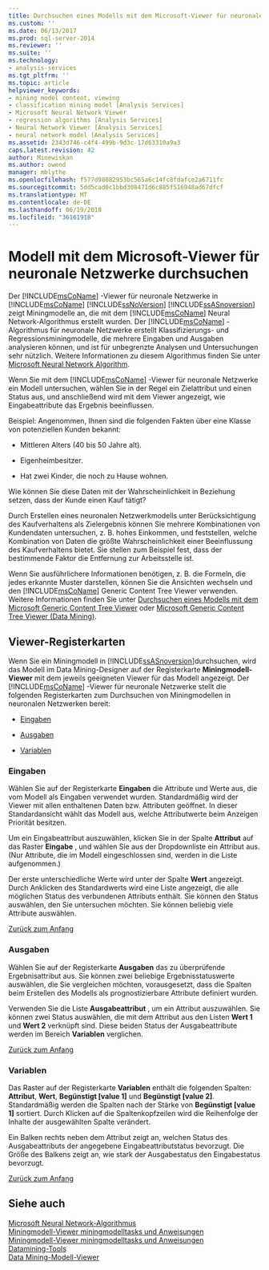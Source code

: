 ```yaml
---
title: Durchsuchen eines Modells mit dem Microsoft-Viewer für neuronale Netzwerke | Microsoft Docs
ms.custom: ''
ms.date: 06/13/2017
ms.prod: sql-server-2014
ms.reviewer: ''
ms.suite: ''
ms.technology:
- analysis-services
ms.tgt_pltfrm: ''
ms.topic: article
helpviewer_keywords:
- mining model content, viewing
- classification mining model [Analysis Services]
- Microsoft Neural Network Viewer
- regression algorithms [Analysis Services]
- Neural Network Viewer [Analysis Services]
- neural network model [Analysis Services]
ms.assetid: 2343d746-c4f4-499b-9d3c-17d63310a9a3
caps.latest.revision: 42
author: Minewiskan
ms.author: owend
manager: mblythe
ms.openlocfilehash: f577d98082953bc565a6c14fc8fdafce2a6711fc
ms.sourcegitcommit: 5dd5cad0c1bbd308471d6c885f516948ad67dfcf
ms.translationtype: MT
ms.contentlocale: de-DE
ms.lasthandoff: 06/19/2018
ms.locfileid: "36161918"
---
```

# <a name="browse-a-model-using-the-microsoft-neural-network-viewer"></a>Modell mit dem Microsoft-Viewer für neuronale Netzwerke durchsuchen
  Der [!INCLUDE[msCoName](../../includes/msconame-md.md)] -Viewer für neuronale Netzwerke in [!INCLUDE[msCoName](../../includes/msconame-md.md)] [!INCLUDE[ssNoVersion](../../includes/ssnoversion-md.md)] [!INCLUDE[ssASnoversion](../../includes/ssasnoversion-md.md)] zeigt Miningmodelle an, die mit dem [!INCLUDE[msCoName](../../includes/msconame-md.md)] Neural Network-Algorithmus erstellt wurden. Der [!INCLUDE[msCoName](../../includes/msconame-md.md)] -Algorithmus für neuronale Netzwerke erstellt Klassifizierungs- und Regressionsminingmodelle, die mehrere Eingaben und Ausgaben analysieren können, und ist für unbegrenzte Analysen und Untersuchungen sehr nützlich. Weitere Informationen zu diesem Algorithmus finden Sie unter [Microsoft Neural Network Algorithm](microsoft-neural-network-algorithm.md).  
  
 Wenn Sie mit dem [!INCLUDE[msCoName](../../includes/msconame-md.md)] -Viewer für neuronale Netzwerke ein Modell untersuchen, wählen Sie in der Regel ein Zielattribut und einen Status aus, und anschließend wird mit dem Viewer angezeigt, wie Eingabeattribute das Ergebnis beeinflussen.  
  
 Beispiel: Angenommen, Ihnen sind die folgenden Fakten über eine Klasse von potenziellen Kunden bekannt:  
  
-   Mittleren Alters (40 bis 50 Jahre alt).  
  
-   Eigenheimbesitzer.  
  
-   Hat zwei Kinder, die noch zu Hause wohnen.  
  
 Wie können Sie diese Daten mit der Wahrscheinlichkeit in Beziehung setzen, dass der Kunde einen Kauf tätigt?  
  
 Durch Erstellen eines neuronalen Netzwerkmodells unter Berücksichtigung des Kaufverhaltens als Zielergebnis können Sie mehrere Kombinationen von Kundendaten untersuchen, z. B. hohes Einkommen, und feststellen, welche Kombination von Daten die größte Wahrscheinlichkeit einer Beeinflussung des Kaufverhaltens bietet. Sie stellen zum Beispiel fest, dass der bestimmende Faktor die Entfernung zur Arbeitsstelle ist.  
  
 Wenn Sie ausführlichere Informationen benötigen, z. B. die Formeln, die jedes erkannte Muster darstellen, können Sie die Ansichten wechseln und den [!INCLUDE[msCoName](../../includes/msconame-md.md)] Generic Content Tree Viewer verwenden. Weitere Informationen finden Sie unter [Durchsuchen eines Modells mit dem Microsoft Generic Content Tree Viewer](browse-a-model-using-the-microsoft-generic-content-tree-viewer.md) oder [Microsoft Generic Content Tree Viewer &#40;Data Mining&#41;](../microsoft-generic-content-tree-viewer-data-mining.md).  
  
##  <a name="BKMK_ViewerTabs"></a> Viewer-Registerkarten  
 Wenn Sie ein Miningmodell in [!INCLUDE[ssASnoversion](../../includes/ssasnoversion-md.md)]durchsuchen, wird das Modell im Data Mining-Designer auf der Registerkarte **Miningmodell-Viewer** mit dem jeweils geeigneten Viewer für das Modell angezeigt. Der [!INCLUDE[msCoName](../../includes/msconame-md.md)] -Viewer für neuronale Netzwerke stellt die folgenden Registerkarten zum Durchsuchen von Miningmodellen in neuronalen Netzwerken bereit:  
  
-   [Eingaben](#BKMK_Inputs)  
  
-   [Ausgaben](#BKMK_Outputs)  
  
-   [Variablen](#BKMK_Characteristics)  
  
###  <a name="BKMK_Inputs"></a> Eingaben  
 Wählen Sie auf der Registerkarte **Eingaben** die Attribute und Werte aus, die vom Modell als Eingaben verwendet wurden. Standardmäßig wird der Viewer mit allen enthaltenen Daten bzw. Attributen geöffnet. In dieser Standardansicht wählt das Modell aus, welche Attributwerte beim Anzeigen Priorität besitzen.  
  
 Um ein Eingabeattribut auszuwählen, klicken Sie in der Spalte **Attribut** auf das Raster **Eingabe** , und wählen Sie aus der Dropdownliste ein Attribut aus. (Nur Attribute, die im Modell eingeschlossen sind, werden in die Liste aufgenommen.)  
  
 Der erste unterschiedliche Werte wird unter der Spalte **Wert** angezeigt. Durch Anklicken des Standardwerts wird eine Liste angezeigt, die alle möglichen Status des verbundenen Attributs enthält. Sie können den Status auswählen, den Sie untersuchen möchten. Sie können beliebig viele Attribute auswählen.  
  
 [Zurück zum Anfang](#BKMK_ViewerTabs)  
  
###  <a name="BKMK_Outputs"></a> Ausgaben  
 Wählen Sie auf der Registerkarte **Ausgaben** das zu überprüfende Ergebnisattribut aus. Sie können zwei beliebige Ergebnisstatuswerte auswählen, die Sie vergleichen möchten, vorausgesetzt, dass die Spalten beim Erstellen des Modells als prognostizierbare Attribute definiert wurden.  
  
 Verwenden Sie die Liste **Ausgabeattribut** , um ein Attribut auszuwählen. Sie können zwei Status auswählen, die mit dem Attribut aus den Listen **Wert 1** und **Wert 2** verknüpft sind. Diese beiden Status der Ausgabeattribute werden im Bereich **Variablen** verglichen.  
  
 [Zurück zum Anfang](#BKMK_ViewerTabs)  
  
###  <a name="BKMK_Characteristics"></a> Variablen  
 Das Raster auf der Registerkarte **Variablen** enthält die folgenden Spalten: **Attribut**, **Wert**, **Begünstigt [value 1]** und **Begünstigt [value 2]**. Standardmäßig werden die Spalten nach der Stärke von **Begünstigt [value 1]** sortiert. Durch Klicken auf die Spaltenkopfzeilen wird die Reihenfolge der Inhalte der ausgewählten Spalte verändert.  
  
 Ein Balken rechts neben dem Attribut zeigt an, welchen Status des Ausgabeattributs der angegebene Eingabeattributstatus bevorzugt. Die Größe des Balkens zeigt an, wie stark der Ausgabestatus den Eingabestatus bevorzugt.  
  
 [Zurück zum Anfang](#BKMK_ViewerTabs)  
  
## <a name="see-also"></a>Siehe auch  
 [Microsoft Neural Network-Algorithmus](microsoft-neural-network-algorithm.md)   
 [Miningmodell-Viewer miningmodelltasks und Anweisungen](mining-model-viewer-tasks-and-how-tos.md)   
 [Miningmodell-Viewer miningmodelltasks und Anweisungen](mining-model-viewer-tasks-and-how-tos.md)   
 [Datamining-Tools](data-mining-tools.md)   
 [Data Mining-Modell-Viewer](data-mining-model-viewers.md)  
  
  